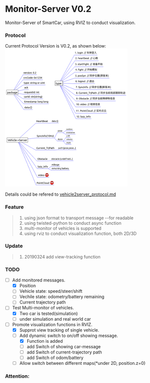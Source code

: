 # Monitor-Server V0.2
Monitor-Server of SmartCar, using RVIZ to conduct visualization.

### Protocol
Current Protocol Version is V0.2, as shown below:  
<img src="YunleProtocol/v3.png" width="400" height="450" />

Details could be refered to [vehicle2server_protocol.md](YunleProtocol/vehicle2server.md)

### Feature
> 1. using json format to transport message --for readable
> 2. using twisted-python to conduct async function
> 3. multi-monitor of vehicles is supported
> 4. using rviz to conduct visualization function, both 2D/3D

### Update
> 1. 20190324 add view-tracking function

### TODO
- [ ] Add monitored messages.  
    - [x] Position
    - [ ] Vehicle state: speed/steer/shift
    - [ ] Vechile state: odometry/battery remaining 
    - [ ] Current trajectory path
- [ ] Test Multi-monitor of vehicles.  
    - [x] Two car is tested(simulation)
    - [ ] under simulation and real world car
- [ ] Promote visualization functions in RVIZ.  
    - [x] Supprot view tracking of single vehicle.
    - [ ] Add dynamic switch to on/off showing message.
        - [x] Function is added
        - [ ] add Switch of showing car-message
        - [ ] add Switch of current-trajectory path
        - [ ] add Switch of odom/battery
    - [ ] Allow switch between different maps(*under 2D, position.z=0)

### Attention:

